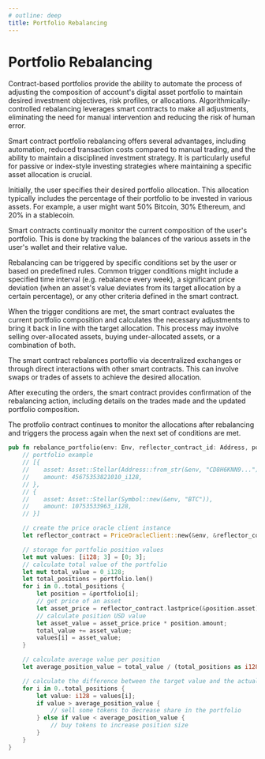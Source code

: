 ```yaml
---
# outline: deep
title: Portfolio Rebalancing
---
```


# Portfolio Rebalancing

Contract-based portfolios provide the ability to automate the process of adjusting the composition of account's digital asset portfolio to maintain desired investment objectives, risk profiles, or allocations. Algorithmically-controlled rebalancing leverages smart contracts to make all adjustments, eliminating the need for manual intervention and reducing the risk of human error.

Smart contract portfolio rebalancing offers several advantages, including automation, reduced transaction costs compared to manual trading, and the ability to maintain a disciplined investment strategy. It is particularly useful for passive or index-style investing strategies where maintaining a specific asset allocation is crucial.

Initially, the user specifies their desired portfolio allocation. This allocation typically includes the percentage of their portfolio to be invested in various assets. For example, a user might want 50% Bitcoin, 30% Ethereum, and 20% in a stablecoin.

Smart contracts continually monitor the current composition of the user's portfolio. This is done by tracking the balances of the various assets in the user's wallet and their relative value.

Rebalancing can be triggered by specific conditions set by the user or based on predefined rules. Common trigger conditions might include a specified time interval (e.g. rebalance every week), a significant price deviation (when an asset's value deviates from its target allocation by a certain percentage), or any other criteria defined in the smart contract.

When the trigger conditions are met, the smart contract evaluates the current portfolio composition and calculates the necessary adjustments to bring it back in line with the target allocation. This process may involve selling over-allocated assets, buying under-allocated assets, or a combination of both.

The smart contract rebalances portoflio via decentralized exchanges or through direct interactions with other smart contracts. This can involve swaps or trades of assets to achieve the desired allocation.

After executing the orders, the smart contract provides confirmation of the rebalancing action, including details on the trades made and the updated portfolio composition.

The protfolio contract continues to monitor the allocations after rebalancing and triggers the process again when the next set of conditions are met.

```rust
pub fn rebalance_portfolio(env: Env, reflector_contract_id: Address, portfolio: Vec<PortfolioPosition>) {
    // portfolio example
    // [{
    //    asset: Asset::Stellar(Address::from_str(&env, "CD8H6KNN9...")),
    //    amount: 45675353821010_i128,
    // },
    // {
    //    asset: Asset::Stellar(Symbol::new(&env, "BTC")),
    //    amount: 10753533963_i128,
    // }]

    // create the price oracle client instance
    let reflector_contract = PriceOracleClient::new(&env, &reflector_contract_id);

    // storage for portfolio position values
    let mut values: [i128; 3] = [0; 3];
    // calculate total value of the portfolio
    let mut total_value = 0_i128;
    let total_positions = portfolio.len()
    for i in 0..total_positions {
        let position = &portfolio[i];
        // get price of an asset
        let asset_price = reflector_contract.lastprice(&position.asset).unwrap();
        // calculate position USD value
        let asset_value = asset_price.price * position.amount;
        total_value += asset_value;
        values[i] = asset_value;
    }

    // calculate average value per position
    let average_position_value = total_value / (total_positions as i128);

    // calculate the difference between the target value and the actual value for each position
    for i in 0..total_positions {
        let value: i128 = values[i];
        if value > average_position_value {
            // sell some tokens to decrease share in the portfolio
        } else if value < average_position_value {
            // buy tokens to increase position size
        }
    }
}
```